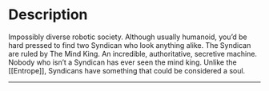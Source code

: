 # Description
Impossibly diverse robotic society. Although usually humanoid, you’d be hard pressed to find two Syndican who look anything alike. The Syndican are ruled by The Mind King. An incredible, authoritative, secretive machine. Nobody who isn’t a Syndican has ever seen the mind king. Unlike the [[Entrope]], Syndicans have something that could be considered a soul.

---
